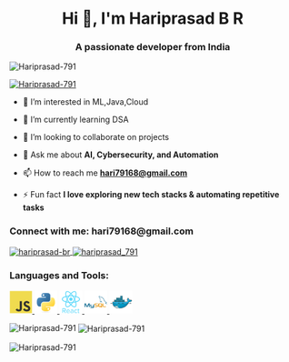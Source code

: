 <h1 align="center">Hi 👋, I'm Hariprasad B R</h1>
<h3 align="center">A passionate developer from India</h3>

<p align="left"> <img src="https://komarev.com/ghpvc/?username=Hariprasad-791&label=Profile%20views&color=0e75b6&style=flat" alt="Hariprasad-791" /> </p>

<p align="left"> <a href="https://github.com/ryo-ma/github-profile-trophy"><img src="https://github-profile-trophy.vercel.app/?username=Hariprasad-791" alt="Hariprasad-791" /></a> </p>


- 👀 I’m interested in ML,Java,Cloud

- 🌱 I’m currently learning DSA

- 💞️ I’m looking to collaborate on projects

- 💬 Ask me about **AI, Cybersecurity, and Automation**  

- 📫 How to reach me **hari79168@gmail.com**  

- ⚡ Fun fact **I love exploring new tech stacks & automating repetitive tasks**  

<h3 align="left">Connect with me: hari79168@gmail.com</h3>
<p align="left">
<a href="https://www.linkedin.com/in/hariprasad-br/" target="_blank">
  <img align="center" src="https://raw.githubusercontent.com/rahuldkjain/github-profile-readme-generator/master/src/images/icons/Social/linkedin.svg" alt="hariprasad-br" height="30" width="40" />
</a>
<a href="https://twitter.com/hariprasad_791" target="blank"><img align="center" src="https://raw.githubusercontent.com/rahuldkjain/github-profile-readme-generator/master/src/images/icons/Social/twitter.svg" alt="hariprasad_791" height="30" width="40" /></a>
</p>

<h3 align="left">Languages and Tools:</h3>
<p align="left"> 
  <a href="https://developer.mozilla.org/en-US/docs/Web/JavaScript" target="_blank" rel="noreferrer"> 
    <img src="https://raw.githubusercontent.com/devicons/devicon/master/icons/javascript/javascript-original.svg" alt="javascript" width="40" height="40"/> 
  </a> 
  <a href="https://www.python.org/" target="_blank" rel="noreferrer"> 
    <img src="https://raw.githubusercontent.com/devicons/devicon/master/icons/python/python-original.svg" alt="python" width="40" height="40"/> 
  </a> 
  <a href="https://reactjs.org/" target="_blank" rel="noreferrer"> 
    <img src="https://raw.githubusercontent.com/devicons/devicon/master/icons/react/react-original-wordmark.svg" alt="react" width="40" height="40"/> 
  </a> 
  <a href="https://www.mysql.com/" target="_blank" rel="noreferrer"> 
    <img src="https://raw.githubusercontent.com/devicons/devicon/master/icons/mysql/mysql-original-wordmark.svg" alt="mysql" width="40" height="40"/> 
  </a> 
  <a href="https://www.docker.com/" target="_blank" rel="noreferrer"> 
    <img src="https://raw.githubusercontent.com/devicons/devicon/master/icons/docker/docker-original.svg" alt="docker" width="40" height="40"/> 
  </a> 
</p>

<p><img align="left" src="https://github-readme-stats.vercel.app/api/top-langs?username=Hariprasad-791&show_icons=true&locale=en&layout=compact" alt="Hariprasad-791" /></p>

<p>&nbsp;<img align="center" src="https://github-readme-stats.vercel.app/api?username=Hariprasad-791&show_icons=true&locale=en" alt="Hariprasad-791" /></p>

<p><img align="center" src="https://github-readme-streak-stats.herokuapp.com/?user=Hariprasad-791&" alt="Hariprasad-791" /></p>



<!---
Hariprasad-791/Hariprasad-791 is a ✨ special ✨ repository because its `README.md` (this file) appears on your GitHub profile.
You can click the Preview link to take a look at your changes.
--->
